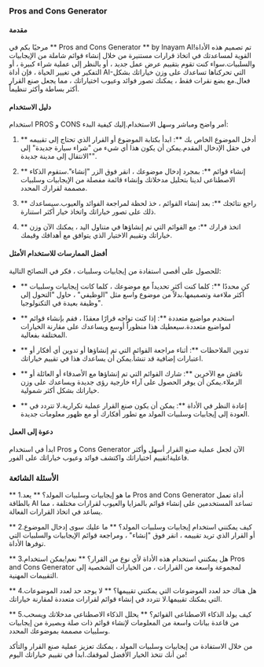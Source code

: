 ### Pros and Cons Generator

#### مقدمة
مرحبًا بكم في ** Pros and Cons Generator ** by Inayam AI!تم تصميم هذه الأداة القوية لمساعدتك في اتخاذ قرارات مستنيرة من خلال إنشاء قوائم شاملة من الإيجابيات والسلبيات.سواء كنت تقوم بتقييم عرض عمل جديد ، أو بالنظر إلى عملية شراء كبيرة ، أو التفكير في تغيير الحياة ، فإن أداة AI-التي تحركناها تساعدك على وزن خياراتك بشكل فعال.مع بضع نقرات فقط ، يمكنك تصور فوائد وعيوب اختياراتك ، مما يجعل صنع القرار أكثر بساطة وأكثر تنظيماً.

#### دليل الاستخدام
استخدام PROS و CONS أمر واضح ومباشر وسهل الاستخدام.إليك كيفية البدء:

1. ** أدخل الموضوع الخاص بك **: ابدأ بكتابة الموضوع أو القرار الذي تحتاج إلى تقييمه في حقل الإدخال المقدم.يمكن أن يكون هذا أي شيء من "شراء سيارة جديدة" إلى "الانتقال إلى مدينة جديدة".

2. ** إنشاء قوائم **: بمجرد إدخال موضوعك ، انقر فوق الزر "إنشاء".ستقوم الذكاء الاصطناعى لدينا بتحليل مدخلاتك وإنشاء قائمة مفصلة من الإيجابيات وسلبيات مصممة لقرارك المحدد.

3. ** راجع نتائجك **: بعد إنشاء القوائم ، خذ لحظة لمراجعة الفوائد والعيوب.سيساعدك ذلك على تصور خياراتك واتخاذ خيار أكثر استنارة.

4. ** اتخذ قرارك **: مع القوائم التي تم إنشاؤها في متناول اليد ، يمكنك الآن وزن خياراتك وتقييم الاختيار الذي يتوافق مع أهدافك وقيمك.

#### أفضل الممارسات للاستخدام الأمثل
للحصول على أقصى استفادة من إيجابيات وسلبيات ، فكر في النصائح التالية:

- ** كن محددًا **: كلما كنت أكثر تحديداً مع موضوعك ، كلما كانت إيجابيات وسلبيات أكثر ملاءمة وتصميمها.بدلاً من موضوع واسع مثل "الوظيفي" ، حاول "التحول إلى وظيفة بعيدة في التكنولوجيا".

- ** استخدم مواضيع متعددة **: إذا كنت تواجه قرارًا معقدًا ، فقم بإنشاء قوائم لمواضيع متعددة.سيعطيك هذا منظوراً أوسع ويساعدك على مقارنة الخيارات المختلفة بفعالية.

- ** تدوين الملاحظات **: أثناء مراجعة القوائم التي تم إنشاؤها أو تدوين أي أفكار أو اعتبارات إضافية قد تنشأ.يمكن أن يساعدك هذا في تقييم خياراتك.

- ** ناقش مع الآخرين **: شارك القوائم التي تم إنشاؤها مع الأصدقاء أو العائلة أو الزملاء.يمكن أن يوفر الحصول على آراء خارجية رؤى جديدة ويساعدك على وزن خياراتك بشكل أكثر شمولية.

- ** إعادة النظر في الأداة **: يمكن أن يكون صنع القرار عملية تكرارية.لا تتردد في العودة إلى إيجابيات وسلبيات المولد مع تطور أفكارك أو مع ظهور معلومات جديدة.

#### دعوة إلى العمل
ابدأ في استخدام Pros و Cons Generator الآن لجعل عملية صنع القرار أسهل وأكثر فاعلية!تقييم اختياراتك واكتشف فوائد وعيوب خياراتك على الفور.

### الأسئلة الشائعة

** 1.ما هو إيجابيات وسلبيات المولد؟ **
يعد Pros and Cons Generator أداة تعمل بالطاقة AI تساعد المستخدمين على إنشاء قوائم بالمزايا والعيوب لقرارات مختلفة ، مما يساعد في اتخاذ القرارات الفعالة.

** 2.كيف يمكنني استخدام إيجابيات وسلبيات المولد؟ **
ما عليك سوى إدخال الموضوع أو القرار الذي تريد تقييمه ، انقر فوق "إنشاء" ، ومراجعة قوائم الإيجابيات والسلبيات التي توفرها الأداة.

** 3.هل يمكنني استخدام هذه الأداة لأي نوع من القرار؟ **
نعم!يمكن استخدام Pros and Cons Generator لمجموعة واسعة من القرارات ، من الخيارات الشخصية إلى التقييمات المهنية.

** 4.هل هناك حد لعدد الموضوعات التي يمكنني تقييمها؟ **
لا يوجد حد لعدد الموضوعات التي يمكنك تقييمها.لا تتردد في إنشاء قوائم لقرارات متعددة لمقارنة خياراتك.

** 5.كيف يولد الذكاء الاصطناعى القوائم؟ **
يحلل الذكاء الاصطناعى مدخلاتك ويسحب من قاعدة بيانات واسعة من المعلومات لإنشاء قوائم ذات صلة وبصيرة من إيجابيات وسلبيات مصممة بموضوعك المحدد.

من خلال الاستفادة من إيجابيات وسلبيات المولد ، يمكنك تعزيز عملية صنع القرار والتأكد من أنك تتخذ الخيار الأفضل لموقفك.ابدأ في تقييم خياراتك اليوم!